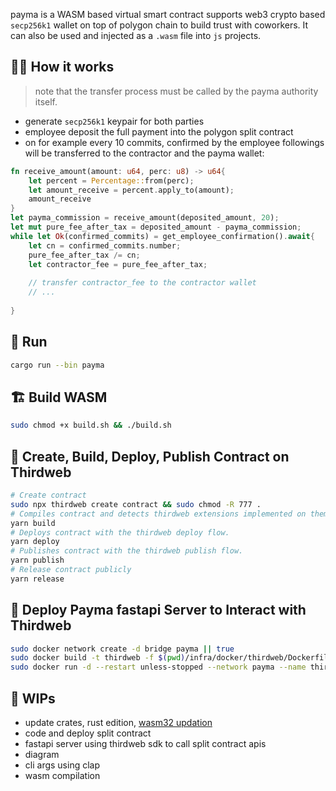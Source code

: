 



payma is a WASM based virtual smart contract supports web3 crypto based `secp256k1` wallet on top of polygon chain to build trust with coworkers. It can also be used and injected as a `.wasm` file into `js` projects.

## 🤝🏻 How it works 

> note that the transfer process must be called by the payma authority itself.

- generate `secp256k1` keypair for both parties
- employee deposit the full payment into the polygon split contract
- on for example every 10 commits, confirmed by the employee followings will be transferred to the contractor and the payma wallet:
```rust
fn receive_amount(amount: u64, perc: u8) -> u64{
    let percent = Percentage::from(perc);
    let amount_receive = percent.apply_to(amount);
    amount_receive
}
let payma_commission = receive_amount(deposited_amount, 20);
let mut pure_fee_after_tax = deposited_amount - payma_commission;
while let Ok(confirmed_commits) = get_employee_confirmation().await{
    let cn = confirmed_commits.number;
    pure_fee_after_tax /= cn;
    let contractor_fee = pure_fee_after_tax;
    
    // transfer contractor_fee to the contractor wallet
    // ...
    
}
```

## 🎯 Run 

```bash
cargo run --bin payma
```

## 🏗️ Build WASM

```bash 
sudo chmod +x build.sh && ./build.sh
```

## 🚀 Create, Build, Deploy, Publish Contract on Thirdweb

```bash
# Create contract 
sudo npx thirdweb create contract && sudo chmod -R 777 .
# Compiles contract and detects thirdweb extensions implemented on them.
yarn build
# Deploys contract with the thirdweb deploy flow.
yarn deploy
# Publishes contract with the thirdweb publish flow.
yarn publish
# Release contract publicly
yarn release
```

## 🌋 Deploy Payma fastapi Server to Interact with Thirdweb

```bash
sudo docker network create -d bridge payma || true
sudo docker build -t thirdweb -f $(pwd)/infra/docker/thirdweb/Dockerfile . --no-cache
sudo docker run -d --restart unless-stopped --network payma --name thirdweb -p 7651:7650 thirdweb
```

## 🚧 WIPs

- update crates, rust edition, [wasm32 updation](https://blog.rust-lang.org/2024/04/09/updates-to-rusts-wasi-targets.html)
- code and deploy split contract
- fastapi server using thirdweb sdk to call split contract apis
- diagram
- cli args using clap
- wasm compilation
